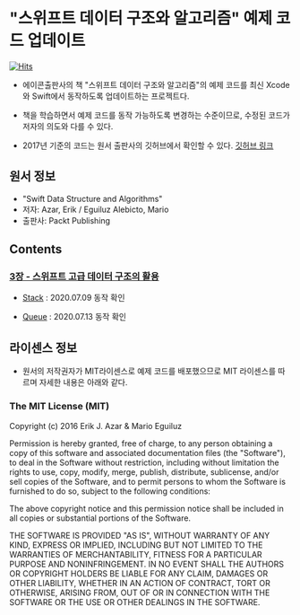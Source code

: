 # "스위프트 데이터 구조와 알고리즘" 예제 코드 업데이트

[![Hits](https://hits.seeyoufarm.com/api/count/incr/badge.svg?url=https%3A%2F%2Fgithub.com%2FKyungminLeeDev%2FSwift_Data_Structure_and_Algorithms)](https://hits.seeyoufarm.com)

- 에이콘출판사의 책 "스위프트 데이터 구조와 알고리즘"의 예제 코드를 최신 Xcode와 Swift에서 동작하도록 업데이트하는 프로젝트다.

- 책을 학습하면서 예제 코드를 동작 가능하도록 변경하는 수준이므로, 수정된 코드가 저자의 의도와 다를 수 있다.

- 2017년 기준의 코드는 원서 출판사의 깃허브에서 확인할 수 있다.
[깃허브 링크](https://github.com/PacktPublishing/Swift-Data-Structure-and-Algorithms)




## 원서 정보

- "Swift Data Structure and Algorithms"
- 저자: Azar, Erik / Eguiluz Alebicto, Mario
- 출판사: Packt Publishing



## Contents

### [3장 - 스위프트 고급 데이터 구조의 활용](https://github.com/KyungminLeeDev/Swift_Data_Structure_and_Algorithms/tree/master/3%EC%9E%A5%20-%20%EC%8A%A4%EC%9C%84%ED%94%84%ED%8A%B8%20%EA%B3%A0%EA%B8%89%20%EB%8D%B0%EC%9D%B4%ED%84%B0%20%EA%B5%AC%EC%A1%B0%EC%9D%98%20%ED%99%9C%EC%9A%A9)

- [Stack](https://github.com/KyungminLeeDev/Swift_Data_Structure_and_Algorithms/tree/master/3%EC%9E%A5%20-%20%EC%8A%A4%EC%9C%84%ED%94%84%ED%8A%B8%20%EA%B3%A0%EA%B8%89%20%EB%8D%B0%EC%9D%B4%ED%84%B0%20%EA%B5%AC%EC%A1%B0%EC%9D%98%20%ED%99%9C%EC%9A%A9/Stack.playground) : 2020.07.09 동작 확인

- [Queue](https://github.com/KyungminLeeDev/Swift_Data_Structure_and_Algorithms/tree/master/3%EC%9E%A5%20-%20%EC%8A%A4%EC%9C%84%ED%94%84%ED%8A%B8%20%EA%B3%A0%EA%B8%89%20%EB%8D%B0%EC%9D%B4%ED%84%B0%20%EA%B5%AC%EC%A1%B0%EC%9D%98%20%ED%99%9C%EC%9A%A9/Queue.playground) : 2020.07.13 동작 확인



## 라이센스 정보

- 원서의 저작권자가 MIT라이센스로 예제 코드를 배포했으므로 MIT 라이센스를 따르며 자세한 내용은 아래와 같다.

### The MIT License (MIT)

Copyright (c) 2016 Erik J. Azar & Mario Eguiluz

Permission is hereby granted, free of charge, to any person obtaining a copy of this software and associated documentation files (the "Software"), to deal in the Software without restriction, including without limitation the rights to use, copy, modify, merge, publish, distribute, sublicense, and/or sell copies of the Software, and to permit persons to whom the Software is furnished to do so, subject to the following conditions:

The above copyright notice and this permission notice shall be included in all copies or substantial portions of the Software.

THE SOFTWARE IS PROVIDED "AS IS", WITHOUT WARRANTY OF ANY KIND, EXPRESS OR IMPLIED, INCLUDING BUT NOT LIMITED TO THE WARRANTIES OF MERCHANTABILITY, FITNESS FOR A PARTICULAR PURPOSE AND NONINFRINGEMENT. IN NO EVENT SHALL THE AUTHORS OR COPYRIGHT HOLDERS BE LIABLE FOR ANY CLAIM, DAMAGES OR OTHER LIABILITY, WHETHER IN AN ACTION OF CONTRACT, TORT OR OTHERWISE, ARISING FROM, OUT OF OR IN CONNECTION WITH THE SOFTWARE OR THE USE OR OTHER DEALINGS IN THE SOFTWARE.
